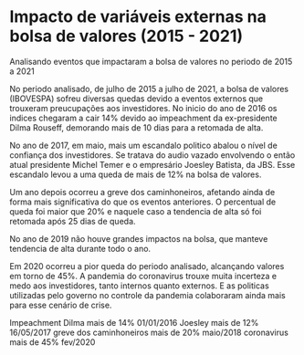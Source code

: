 # Impacto de variáveis externas na bolsa de valores (2015 - 2021)
Analisando eventos que impactaram a bolsa de valores no periodo de 2015 a 2021

No periodo analisado, de julho de 2015 a julho de 2021, a bolsa de valores (IBOVESPA) sofreu diversas quedas
devido a eventos externos que trouxeram preucupações aos investidores. 
No inicio do ano de 2016 os indices chegaram a cair 14% devido ao impeachment da ex-presidente Dilma Rouseff, 
demorando mais de 10 dias para a retomada de alta.

No ano de 2017, em maio, mais um escandalo politico abalou o nível de confiança dos investidores.
Se tratava do audio vazado envolvendo o então atual presidente Michel Temer e o  empresário Joesley Batista, da JBS.
Esse escandalo levou a uma queda de mais de 12% na bolsa de valores.

Um ano depois ocorreu a greve dos caminhoneiros, afetando ainda de forma mais significativa do que os eventos anteriores.
O percentual de queda foi maior que 20% e naquele caso a tendencia de alta só foi retomada após 25 dias de queda. 

No ano de 2019 não houve grandes impactos na bolsa, que manteve tendencia de alta durante todo o ano.


Em 2020 ocorreu a pior queda do periodo analisado, alcançando valores em torno de 45%. 
A pandemia do coronavirus trouxe muita incerteza e medo aos investidores, tanto internos quanto externos.
E as politicas utilizadas pelo governo no controle da pandemia colaboraram ainda mais para esse cenário de crise.

Impeachment Dilma mais de 14% 01/01/2016
Joesley mais de 12% 16/05/2017
greve dos caminhoneiros mais de 20% maio/2018
coronavirus mais de 45% fev/2020
